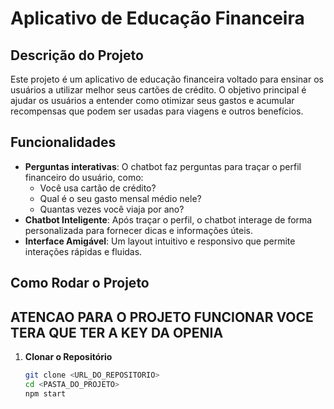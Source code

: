 # Aplicativo de Educação Financeira

## **Descrição do Projeto**
Este projeto é um aplicativo de educação financeira voltado para ensinar os usuários a utilizar melhor seus cartões de crédito. O objetivo principal é ajudar os usuários a entender como otimizar seus gastos e acumular recompensas que podem ser usadas para viagens e outros benefícios.

## **Funcionalidades**
- **Perguntas interativas**: O chatbot faz perguntas para traçar o perfil financeiro do usuário, como:
  - Você usa cartão de crédito?
  - Qual é o seu gasto mensal médio nele?
  - Quantas vezes você viaja por ano?
- **Chatbot Inteligente**: Após traçar o perfil, o chatbot interage de forma personalizada para fornecer dicas e informações úteis.
- **Interface Amigável**: Um layout intuitivo e responsivo que permite interações rápidas e fluidas.

## **Como Rodar o Projeto**
## ATENCAO PARA O PROJETO FUNCIONAR VOCE TERA QUE TER A KEY DA OPENIA

1. **Clonar o Repositório**
   ```bash
   git clone <URL_DO_REPOSITORIO>
   cd <PASTA_DO_PROJETO>
   npm start

